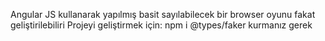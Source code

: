 Angular JS  kullanarak yapılmış basit  sayılabilecek bir browser oyunu fakat geliştirilebiliri
Projeyi geliştirmek için:
npm i @types/faker kurmanız gerek
